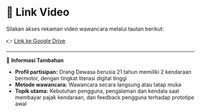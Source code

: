 # 📁 Link Video

Silakan akses rekaman video wawancara melalui tautan berikut:

👉 [Link ke Google Drive](https://drive.google.com/drive/folders/1Ta6-vs5LvgxsNRP3UufEtmExuBQOKn3z?usp=sharing)

---

📅 **Informasi Tambahan**
- **Profil partisipan:** Orang Dewasa berusia 21 tahun memiliki 2 kendaraan bermotor, dengan tingkat literasi digital tinggi
- **Metode wawancara:** Wawancara secara langsung atau tatap muka
- **Topik utama:** Kebutuhan pengguna, pengalaman dan kendala saat membayar pajak kendaraan, dan feedback pengguna terhadap prototipe awal
